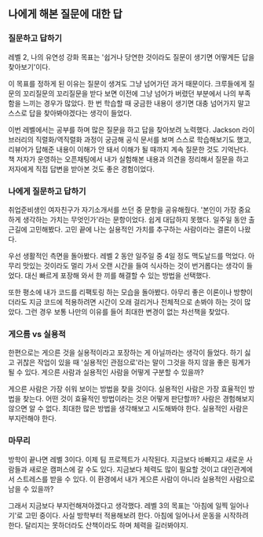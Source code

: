 
## 나에게 해본 질문에 대한 답

### 질문하고 답하기

레벨 2, 나의 유연성 강화 목표는 '쉽거나 당연한 것이라도 질문이 생기면 어떻게든 답을 찾아보기'이다.

이 목표를 정하게 된 이유는 질문이 생겨도 그냥 넘어가던 과거 때문이다. 크루들에게 질문의 꼬리질문의 꼬리질문을 받다 보면 이전에 그냥 넘어가 버렸던 부분에서 나의 부족함을 느끼는 경우가 많았다. 한 번 학습할 때 궁금한 내용이 생기면 대충 넘어가지 말고 스스로 답을 찾아봐야겠다는 생각이 들었다.

이번 레벨에서는 공부를 하며 많은 질문을 하고 답을 찾아보려 노력했다. Jackson 라이브러리의 직렬화/역직렬화 과정이 궁금해 공식 문서를 보며 스스로 학습해보기도 했고, 리뷰어가 답해준 내용이 이해가 안 돼서 이해가 될 때까지 계속 질문한 것도 기억난다. 책 저자가 운영하는 오픈채팅에서 내가 실험해본 내용과 의견을 정리해서 질문을 하고 저자에게 직접 답변을 받아본 것도 좋은 경험이었다.

### 나에게 질문하고 답하기

취업준비생인 여자친구가 자기소개서를 쓰던 중 문항을 공유해줬다. '본인이 가장 중요하게 생각하는 가치는 무엇인가'라는 문항이었다. 쉽게 대답하지 못했다. 일주일 동안 출근길에 고민해봤다. 고민 끝에 나는 실용적인 가치를 추구하는 사람이라는 결론이 나왔다.

우선 생활적인 측면을 돌아봤다. 레벨 2 동안 일주일 중 4일 정도 맥도날드를 먹었다. 아무리 맛있는 것이라도 멀리 가서 오랜 시간을 들여 식사하는 것이 번거롭다는 생각이 들었다. 대신 빠르게 포장해 와서 한 끼를 해결할 수 있는 방법을 선택했다.

또한 평소에 내가 코드를 리팩토링 하는 모습을 돌아봤다. 아무리 좋은 이론이나 방향이더라도 지금 코드에 적용하려면 시간이 오래 걸리거나 전체적으로 손봐야 하는 것이 많았다. 그런 경우 보통 나만의 이유를 들어 최대한 변경이 없는 차선책을 찾았다.

### 게으름 vs 실용적

한편으로는 게으른 것을 실용적이라고 포장하는 게 아닐까라는 생각이 들었다. 하기 싫고 귀찮은 작업이 있을 때 '실용적인 관점으로'라는 말이 그것을 하지 않을 좋은 핑계가 될 수 있다. 게으른 사람과 실용적인 사람을 어떻게 구분할 수 있을까?

게으른 사람은 가장 쉬워 보이는 방법을 찾을 것이다. 실용적인 사람은 가장 효율적인 방법을 찾는다. 어떤 것이 효율적인 방법이라는 것은 어떻게 판단할까? 사람은 경험해보지 않으면 알 수 없다. 최대한 많은 방법을 생각해보고 시도해봐야 한다. 실용적인 사람은 부지런해야 한다.

### 마무리

방학이 끝나면 레벨 3이다. 이제 팀 프로젝트가 시작된다. 지금보다 바빠지고 새로운 사람들과 새로운 캠퍼스에 갈 수도 있다. 지금보다 체력도 많이 필요할 것이고 대인관계에서 스트레스를 받을 수 있다. 이 환경에서 내가 게으른 사람이 아니라 실용적인 사람으로 남을 수 있을까?

그래서 지금보다 부지런해져야겠다고 생각했다. 레벨 3의 목표는 '아침에 일찍 일어나기'로 고민 중이다. 사실 방학부터 적용해보려 한다. 아침에 일어나서 운동을 시작하려 한다. 달리지는 못하더라도 산책이라도 하며 체력을 길러봐야지.